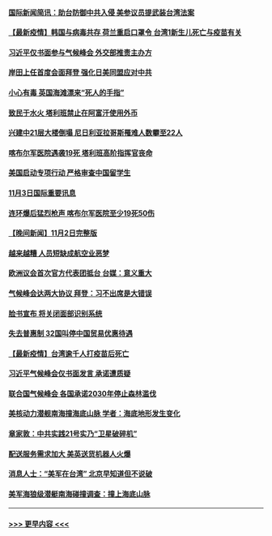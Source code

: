 #### [国际新闻简讯：助台防御中共入侵 美参议员提武装台湾法案](../pages/prog202/a103259700.md?t=11040701) 
#### [【最新疫情】韩国与病毒共存 荷兰重启口罩令 台湾1新生儿死亡与疫苗有关](../pages/prog202/a103259495.md?t=11040701) 
#### [习近平仅书面参与气候峰会 外交部推责主办方](../pages/prog202/a103259462.md?t=11040701) 
#### [岸田上任首度会面拜登 强化日美同盟应对中共](../pages/prog202/a103259450.md?t=11040701) 
#### [小心有毒 英国海滩漂来“死人的手指”](../pages/prog202/a103259325.md?t=11040701) 
#### [致民于水火 塔利班禁止在阿富汗使用外币](../pages/prog202/a103259311.md?t=11040701) 
#### [兴建中21层大楼倒塌 尼日利亚拉哥斯罹难人数攀至22人](../pages/prog202/a103259298.md?t=11040701) 
#### [喀布尔军医院遇袭19死 塔利班高阶指挥官丧命](../pages/prog202/a103259225.md?t=11040701) 
#### [美国启动专项行动 严格审查中国留学生](../pages/prog202/a103259258.md?t=11040701) 
#### [11月3日国际重要讯息](../pages/prog202/a103259247.md?t=11040701) 
#### [连环爆后猛烈枪声 喀布尔军医院至少19死50伤](../pages/prog202/a103259102.md?t=11040701) 
#### [【晚间新闻】11月2日完整版](../pages/prog202/a103258981.md?t=11040701) 
#### [越来越糟 人员短缺成航空业恶梦](../pages/prog202/a103258796.md?t=11040701) 
#### [欧洲议会首次官方代表团抵台 台媒：意义重大](../pages/prog202/a103258909.md?t=11040701) 
#### [气候峰会达两大协议 拜登：习不出席是大错误](../pages/prog202/a103258828.md?t=11040701) 
#### [脸书宣布 将关闭面部识别系统](../pages/prog202/a103258810.md?t=11040701) 
#### [失去普惠制 32国叫停中国贸易优惠待遇](../pages/prog202/a103258792.md?t=11040701) 
#### [【最新疫情】台湾逾千人打疫苗后死亡](../pages/prog202/a103258676.md?t=11040701) 
#### [习近平气候峰会仅书面发言 承诺遭质疑](../pages/prog202/a103258604.md?t=11040701) 
#### [联合国气候峰会 各国承诺2030年停止森林滥伐](../pages/prog202/a103258602.md?t=11040701) 
#### [美核动力潜舰南海撞海底山脉 学者：海底地形发生变化](../pages/prog202/a103258515.md?t=11040701) 
#### [章家敦：中共实践21号实乃“卫星破碎机”](../pages/prog202/a103258427.md?t=11040701) 
#### [配送服务需求加大 美英送货机器人火爆](../pages/prog202/a103258433.md?t=11040701) 
#### [消息人士：“美军在台湾” 北京早知道但不说破](../pages/prog202/a103258348.md?t=11040701) 
#### [美军海狼级潜艇南海碰撞调查：撞上海底山脉](../pages/prog202/a103258349.md?t=11040701) 

----
#### [ >>> 更早内容 <<< ](../indexes/prog202-earlier.md)
